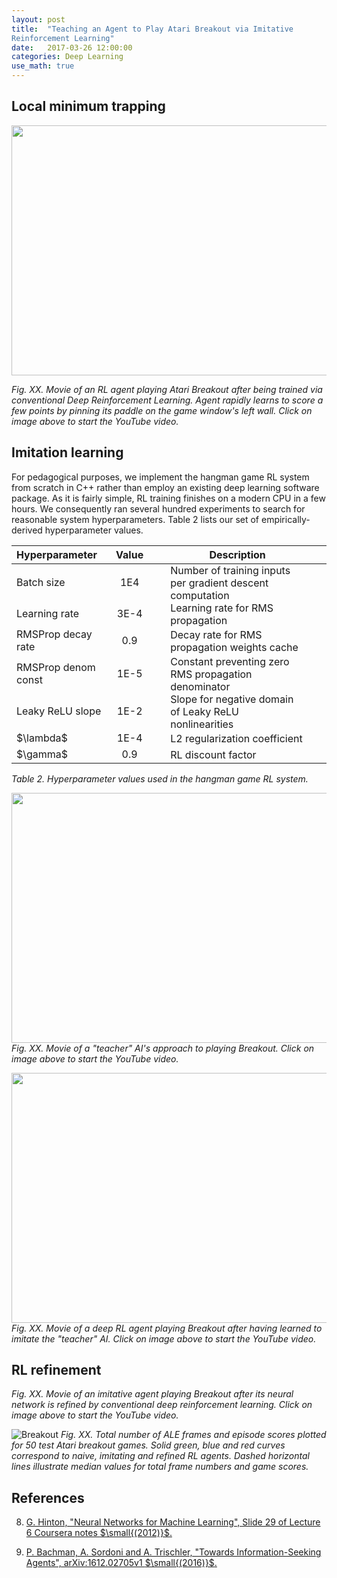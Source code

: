 ```yaml
---
layout: post
title:  "Teaching an Agent to Play Atari Breakout via Imitative
Reinforcement Learning"
date:   2017-03-26 12:00:00
categories: Deep Learning
use_math: true
---
```


## Local minimum trapping

<a href="http://www.youtube.com/watch?feature=player_embedded&v=rEzXFA_58vw"
target="_blank"><center><img align="center" src="http://img.youtube.com/vi/rEzXFA_58vw/0.jpg" width="600" height="400" /></center></a>

*Fig. XX.  Movie of an RL agent playing Atari Breakout after being trained
via conventional Deep Reinforcement Learning.  Agent rapidly learns to
score a few points by pinning its paddle on the game window's left wall.
Click on image above to start the YouTube video.*


## Imitation learning

For pedagogical purposes, we implement the hangman game RL system from
scratch in C++ rather than employ an existing deep learning software
package.  As it is fairly simple, RL training finishes on a modern CPU in a
few hours.  We consequently ran several hundred experiments to search for
reasonable system hyperparameters.  Table 2 lists our set of
empirically-derived hyperparameter values.

<table style="width:100%">
  <thead>
    <tr>
      <th style="text-align: left">Hyperparameter</th>
      <th style="text-align: center">Value    </th>
      <th style="text-align: center">Description</th>
    </tr>
  </thead>
  <tbody>
    <tr>
      <td style="text-align: left">Batch size</td>
      <td style="text-align: center">1E4</td>
      <td style="padding: 0 35px">  Number of training inputs per
gradient descent computation</td>
    </tr>
    <tr>
      <td style="text-align: left">Learning rate</td>
      <td style="text-align: center">3E-4</td>
      <td style="padding: 0 35px"> Learning rate for RMS propagation</td>
    </tr>
    <tr>
      <td style="text-align: left">RMSProp decay rate</td>
      <td style="text-align: center">0.9</td>
      <td style="padding: 0 35px">Decay rate for RMS propagation weights cache</td>
    </tr>
    <tr>
      <td style="text-align: left">RMSProp denom const</td>
      <td style="text-align: center">1E-5</td>
      <td style="padding: 0 35px">Constant preventing zero RMS propagation denominator</td>
    </tr>
    <tr>
      <td style="text-align: left">Leaky ReLU slope</td>
      <td style="text-align: center">1E-2</td>
      <td style="padding: 0 35px">Slope for negative domain of Leaky
ReLU nonlinearities</td>
    </tr>
    <tr>
      <td style="text-align: left"> $\lambda$ </td>
      <td style="text-align: center">1E-4</td>
      <td style="padding: 0 35px">L2 regularization coefficient</td>
    </tr>
    <tr>
      <td style="text-align: left"> $\gamma$ </td>
      <td style="text-align: center">0.9</td>
      <td style="padding: 0 35px">RL discount factor</td>
    </tr>

  </tbody>
</table>

*Table 2.  Hyperparameter values used in the hangman game RL system.*


<a href="http://www.youtube.com/watch?feature=player_embedded&v=GkygRAtxcss"
target="_blank"><center><img src="http://img.youtube.com/vi/GkygRAtxcss/0.jpg"
width="600" height="400" /></center></a>
*Fig. XX.  Movie of a "teacher" AI's approach to playing Breakout.  Click
on image above to start the YouTube video.*

<a href="http://www.youtube.com/watch?feature=player_embedded&v=r7llzBLIfGI"
target="_blank"><center><img src="http://img.youtube.com/vi/r7llzBLIfGI/0.jpg"
width="600" height="400" /></center></a>
*Fig. XX.  Movie of a deep RL agent playing Breakout after having learned to
imitate the "teacher" AI.  Click on image above to start the YouTube video.*

## RL refinement

*Fig. XX.  Movie of an imitative agent playing Breakout after its neural
network is refined by conventional deep reinforcement learning.  Click on
image above to start the YouTube video.*

![Breakout]({{site.url}}/blog/images/breakout/montage_frames_scores.jpg)
*Fig. XX.  Total number of ALE frames and episode scores plotted for 50 test
Atari breakout games.  Solid green, blue and red curves correspond to
naive, imitating and refined RL agents.  Dashed horizontal lines illustrate
median values for total frame numbers and game scores.*


## References

8. [G. Hinton, "Neural Networks for Machine Learning", Slide 29 of Lecture
6 Coursera notes $\small{(2012)}$.](https://www.coursera.org/learn/neural-networks)

9.  [P. Bachman, A. Sordoni and A. Trischler, "Towards Information-Seeking
Agents", arXiv:1612.02705v1 $\small{(2016)}$.](https://arxiv.org/abs/1612.02605)

